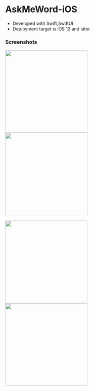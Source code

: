 # AskMeWord-iOS

* Developed with Swift,SwiftUI
* Deployment target is iOS 12 and later.

### Screenshots
<div>
  <img src="https://github.com/FatihOKSUZOGLU/AskMeWord/assets/77478427/acf0d524-27d1-4a62-96a1-33c1b6c18152" width="260px">
  <img src="https://github.com/FatihOKSUZOGLU/AskMeWord/assets/77478427/eeb222e5-4454-48d1-a155-cae2656b0f9a" width="260px">
</div>
<br>
<div>
  <img src="https://github.com/FatihOKSUZOGLU/AskMeWord/assets/77478427/1bef9cf4-5e70-4763-b059-35d806e8ba43" width="260px">
  <img src="https://github.com/FatihOKSUZOGLU/AskMeWord/assets/77478427/87d732f2-dfcf-4c90-95b0-57e4f3d807c3" width="260px">
</div>
